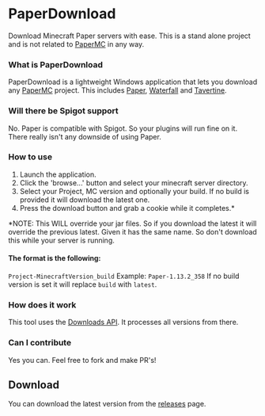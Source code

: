 # PaperDownload
Download Minecraft Paper servers with ease.
This is a stand alone project and is not related to [PaperMC](https://papermc.io/) in any way.

### What is PaperDownload
PaperDownload is a lightweight Windows application that lets you download any [PaperMC](https://papermc.io/) project.
This includes [Paper](https://github.com/PaperMC/Paper), [Waterfall](https://github.com/PaperMC/Waterfall) and [Tavertine](https://github.com/PaperMC/Travertine).

### Will there be Spigot support
No. Paper is compatible with Spigot. So your plugins will run fine on it. There really isn't any downside of using Paper.

### How to use
1. Launch the application.
2. Click the 'browse...' button and select your minecraft server directory.
3. Select your Project, MC version and optionally your build. If no build is provided it will download the latest one.
4. Press the download button and grab a cookie while it completes.*

*NOTE: This WILL override your jar files. So if you download the latest it will override the previous latest. Given it has the same name.
So don't download this while your server is running.

#### The format is the following: 
`Project-MinecraftVersion_build` Example: `Paper-1.13.2_358`
If no build version is set it will replace `build` with `latest`.

### How does it work
This tool uses the [Downloads API](https://paper.readthedocs.io/en/stable/site/api.html). It processes all versions from there.


### Can I contribute
Yes you can. Feel free to fork and make PR's!

## Download 
You can download the latest version from the [releases](https://github.com/DarkEyeDragon/PaperDownload/releases) page.